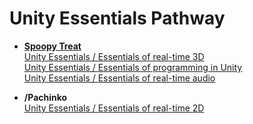 # Unity Essentials Pathway

- **[Spoopy Treat](https://github.com/LycorisBellua/unity_game_spoopy-treat)**  
[Unity Essentials / Essentials of real-time 3D](https://learn.unity.com/project/essentials-of-real-time-3d)  
[Unity Essentials / Essentials of programming in Unity](https://learn.unity.com/project/essentials-of-programming-in-unity)  
[Unity Essentials / Essentials of real-time audio](https://learn.unity.com/project/essentials-of-real-time-audio)  

- **/Pachinko**  
[Unity Essentials / Essentials of real-time 2D](https://learn.unity.com/tutorial/challenge-sprite-pachinko)  


